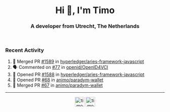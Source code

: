 <h1 align="center">Hi 👋, I'm Timo</h1>
<h3 align="center">A developer from Utrecht, The Netherlands</h3>
<br/>
<!-- https://github.com/rahuldkjain/github-profile-readme-generator --!>

<!--  <p align="left"><img src="https://github-readme-stats.vercel.app/api?username=timoglastra&show_icons=true&count_private=true&" alt="timoglastra" /></p> --!>

<!--
Github language stats
<p align="left"><img src="https://github-readme-stats.vercel.app/api/top-langs/?username=timoglastra&layout=compact" alt="timoglastra" /><p>
-->

<!-- Codestats language stats -->
<!-- <p align="left"><img src="https://codestats-readme.vercel.app/api/top-langs/?username=timoglastra&layout=compact&language_count=12" alt="timoglastra" /><p>    --!>
  
<h3>Recent Activity</h3>

<!--START_SECTION:activity-->
1. 🎉 Merged PR [#1589](https://github.com/hyperledger/aries-framework-javascript/pull/1589) in [hyperledger/aries-framework-javascript](https://github.com/hyperledger/aries-framework-javascript)
2. 🗣 Commented on [#77](https://github.com/openid/OpenID4VCI/issues/77#issuecomment-1735882615) in [openid/OpenID4VCI](https://github.com/openid/OpenID4VCI)
3. 💪 Opened PR [#1588](https://github.com/hyperledger/aries-framework-javascript/pull/1588) in [hyperledger/aries-framework-javascript](https://github.com/hyperledger/aries-framework-javascript)
4. 💪 Opened PR [#68](https://github.com/animo/paradym-wallet/pull/68) in [animo/paradym-wallet](https://github.com/animo/paradym-wallet)
5. 🎉 Merged PR [#67](https://github.com/animo/paradym-wallet/pull/67) in [animo/paradym-wallet](https://github.com/animo/paradym-wallet)
<!--END_SECTION:activity-->

---

<p align="center">
<a href="https://twitter.com/timoglastra" target="blank"><img align="center" src="https://cdn.jsdelivr.net/npm/simple-icons@3.0.1/icons/twitter.svg" alt="timoglastra" height="30" width="30" /></a>
<a href="https://linkedin.com/in/timoglastra" target="blank"><img align="center" src="https://cdn.jsdelivr.net/npm/simple-icons@3.0.1/icons/linkedin.svg" alt="timoglastra" height="30" width="30" /></a>
</p>



